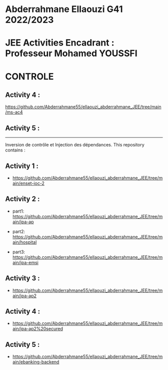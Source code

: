 # Abderrahmane Ellaouzi G41 2022/2023
#  JEE Activities Encadrant : Professeur Mohamed YOUSSFI 

  #  CONTROLE
  
## Activity 4 :

https://github.com/Abderrahmane55/ellaouzi_abderrahmane_JEE/tree/main/ms-ac4

## Activity 5 :










--------------------------------------------------------------------------------------------
Inversion de contrôle et Injection des dépendances. This repository contains :

## Activity 1 :

- https://github.com/Abderrahmane55/ellaouzi_abderrahmane_JEE/tree/main/enset-ioc-2

## Activity 2 :

- part1:  https://github.com/Abderrahmane55/ellaouzi_abderrahmane_JEE/tree/main/jpa-ap

- part2:  https://github.com/Abderrahmane55/ellaouzi_abderrahmane_JEE/tree/main/hospital

- part3:  https://github.com/Abderrahmane55/ellaouzi_abderrahmane_JEE/tree/main/jpa-emsi

## Activity 3 : 

- https://github.com/Abderrahmane55/ellaouzi_abderrahmane_JEE/tree/main/jpa-ap2

## Activity 4 :

- https://github.com/Abderrahmane55/ellaouzi_abderrahmane_JEE/tree/main/jpa-ap2%20secured

## Activity 5 :

- https://github.com/Abderrahmane55/ellaouzi_abderrahmane_JEE/tree/main/ebanking-backend

